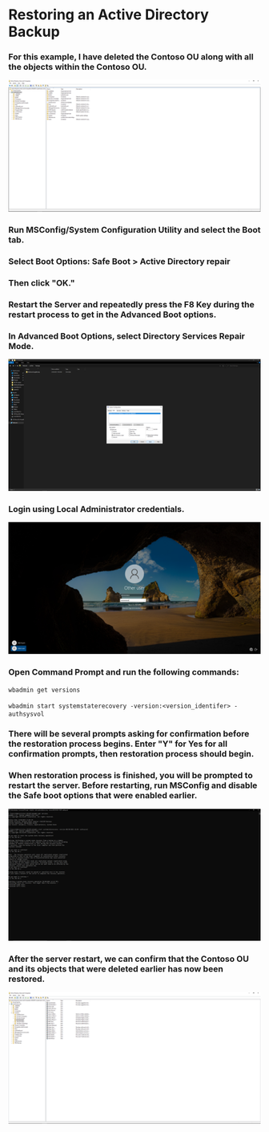 # Restoring an Active Directory Backup

### For this example, I have deleted the Contoso OU along with all the objects within the Contoso OU.
![Restore](https://github.com/whuynhit/ActiveDirectory/blob/main/Active%20Directory%20Backups/Restoring%20an%20Active%20Directory%20Backup/sub/1.png)

### Run MSConfig/System Configuration Utility and select the Boot tab.
### Select Boot Options: Safe Boot > Active Directory repair
### Then click "OK."
### Restart the Server and repeatedly press the F8 Key during the restart process to get in the Advanced Boot options.
### In Advanced Boot Options, select Directory Services Repair Mode.
![Restore](https://github.com/whuynhit/ActiveDirectory/blob/main/Active%20Directory%20Backups/Restoring%20an%20Active%20Directory%20Backup/sub/2.png)

### Login using Local Administrator credentials.
![Restore](https://github.com/whuynhit/ActiveDirectory/blob/main/Active%20Directory%20Backups/Restoring%20an%20Active%20Directory%20Backup/sub/3.png)

### Open Command Prompt and run the following commands:

```CMD
wbadmin get versions

wbadmin start systemstaterecovery -version:<version_identifer> - authsysvol
```
### There will be several prompts asking for confirmation before the restoration process begins. Enter "Y" for Yes for all confirmation prompts, then restoration process should begin.
### When restoration process is finished, you will be prompted to restart the server. Before restarting, run MSConfig and disable the Safe boot options that were enabled earlier.
![Restore](https://github.com/whuynhit/ActiveDirectory/blob/main/Active%20Directory%20Backups/Restoring%20an%20Active%20Directory%20Backup/sub/4.png)

### After the server restart, we can confirm that the Contoso OU and its objects that were deleted earlier has now been restored.
![Restore](https://github.com/whuynhit/ActiveDirectory/blob/main/Active%20Directory%20Backups/Restoring%20an%20Active%20Directory%20Backup/sub/5.png)
